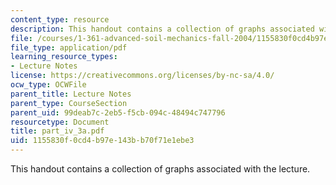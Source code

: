 ```yaml
---
content_type: resource
description: This handout contains a collection of graphs associated with the lecture.
file: /courses/1-361-advanced-soil-mechanics-fall-2004/1155830f0cd4b97e143bb70f71e1ebe3_part_iv_3a.pdf
file_type: application/pdf
learning_resource_types:
- Lecture Notes
license: https://creativecommons.org/licenses/by-nc-sa/4.0/
ocw_type: OCWFile
parent_title: Lecture Notes
parent_type: CourseSection
parent_uid: 99deab7c-2eb5-f5cb-094c-48494c747796
resourcetype: Document
title: part_iv_3a.pdf
uid: 1155830f-0cd4-b97e-143b-b70f71e1ebe3
---
```

This handout contains a collection of graphs associated with the lecture.